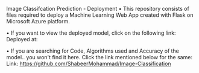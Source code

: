 Image Classifcation Prediction - Deployment
• This repository consists of files required to deploy a Machine Learning Web App created with Flask on Microsoft Azure platform.

• If you want to view the deployed model, click on the following link:
Deployed at: 

• If you are searching for Code, Algorithms used and Accuracy of the model.. you won't find it here. Click the link mentioned below for the same:
Link: https://github.com/ShabeerMohammad/Image-Classification
